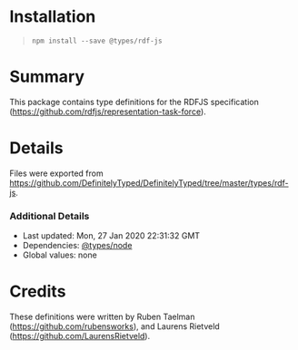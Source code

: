 # Installation
> `npm install --save @types/rdf-js`

# Summary
This package contains type definitions for the RDFJS specification (https://github.com/rdfjs/representation-task-force).

# Details
Files were exported from https://github.com/DefinitelyTyped/DefinitelyTyped/tree/master/types/rdf-js.

### Additional Details
 * Last updated: Mon, 27 Jan 2020 22:31:32 GMT
 * Dependencies: [@types/node](https://npmjs.com/package/@types/node)
 * Global values: none

# Credits
These definitions were written by Ruben Taelman (https://github.com/rubensworks), and Laurens Rietveld (https://github.com/LaurensRietveld).
